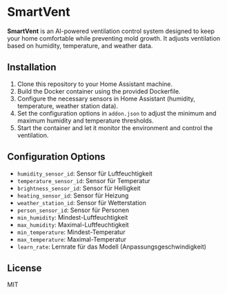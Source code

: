 
# SmartVent

**SmartVent** is an AI-powered ventilation control system designed to keep your home comfortable while preventing mold growth. It adjusts ventilation based on humidity, temperature, and weather data.

## Installation

1. Clone this repository to your Home Assistant machine.
2. Build the Docker container using the provided Dockerfile.
3. Configure the necessary sensors in Home Assistant (humidity, temperature, weather station data).
4. Set the configuration options in `addon.json` to adjust the minimum and maximum humidity and temperature thresholds.
5. Start the container and let it monitor the environment and control the ventilation.

## Configuration Options

- `humidity_sensor_id`: Sensor für Luftfeuchtigkeit
- `temperature_sensor_id`: Sensor für Temperatur
- `brightness_sensor_id`: Sensor für Helligkeit
- `heating_sensor_id`: Sensor für Heizung
- `weather_station_id`: Sensor für Wetterstation
- `person_sensor_id`: Sensor für Personen
- `min_humidity`: Mindest-Luftfeuchtigkeit
- `max_humidity`: Maximal-Luftfeuchtigkeit
- `min_temperature`: Mindest-Temperatur
- `max_temperature`: Maximal-Temperatur
- `learn_rate`: Lernrate für das Modell (Anpassungsgeschwindigkeit)

## License

MIT
                